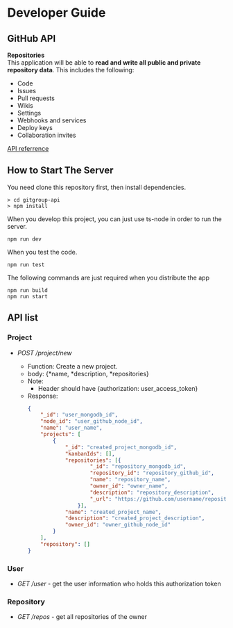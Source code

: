 # Developer Guide

## GitHub API

**Repositories**<br>
This application will be able to **read and write all public and private repository data**. This includes the following:

- Code
- Issues
- Pull requests
- Wikis
- Settings
- Webhooks and services
- Deploy keys
- Collaboration invites

[API referrence](https://developer.github.com/v3/repos/)

## How to Start The Server

You need clone this repository first, then install dependencies.<br>

```
> cd gitgroup-api
> npm install
```

When you develop this project, you can just use ts-node in order to run the server.

```
npm run dev
```

When you test the code.

```
npm run test
```

The following commands are just required when you distribute the app

```
npm run build
npm run start
```

## API list

### Project

- _POST /project/new_

  - Function: Create a new project.
  - body: {*name, *description, \*repositories}
  - Note:
    - Header should have {authorization: user_access_token}
  - Response:
    ```JSON
    {
        "_id": "user_mongodb_id",
        "node_id": "user_github_node_id",
        "name": "user_name",
        "projects": [
            {
                "_id": "created_project_mongodb_id",
                "kanbanIds": [],
                "repositories": [{
                        "_id": "repository_mongodb_id",
                        "repository_id": "repository_github_id",
                        "name": "repository_name",
                        "owner_id": "owner_name",
                        "description": "repository_description",
                        "_url": "https://github.com/username/repositoryname"
                    }],
                "name": "created_project_name",
                "description": "created_project_description",
                "owner_id": "owner_github_node_id"
            }
        ],
        "repository": []
    }
    ```

### User

- _GET /user_ - get the user information who holds this authorization token

### Repository

- _GET /repos_ - get all repositories of the owner
